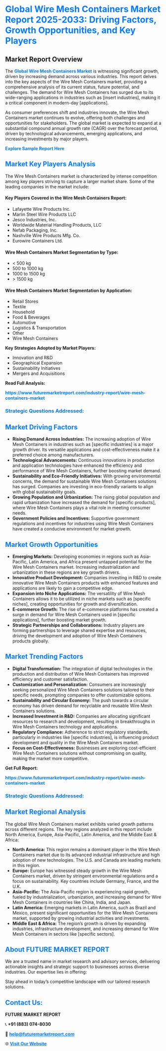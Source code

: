 <h1 style="color: #007BFF;">Global Wire Mesh Containers Market Report 2025-2033: Driving Factors, Growth Opportunities, and Key Players</h1>

<section id="overview">
<h2>Market Report Overview</h2>
<p>The <a href="https://www.futuremarketreport.com/industry-report/wire-mesh-containers-market" style="color: #007BFF; text-decoration: none;"><strong>Global Wire Mesh Containers Market</strong></a> is witnessing significant growth, driven by increasing demand across various industries. This report delves into the key aspects of the Wire Mesh Containers market, providing a comprehensive analysis of its current status, future potential, and challenges. The demand for Wire Mesh Containers has surged due to its wide-ranging applications in industries such as [insert industries], making it a critical component in modern-day [applications].</p>
<p>As consumer preferences shift and industries innovate, the Wire Mesh Containers market continues to evolve, offering both challenges and opportunities for stakeholders. The global market is expected to expand at a substantial compound annual growth rate (CAGR) over the forecast period, driven by technological advancements, emerging applications, and increasing investments by major players.</p>
</section>

<section id="overview">
<p><a href="https://www.futuremarketreport.com/request-sample/reportId=112530" style="color: #007BFF; text-decoration: none;"><strong>Explore Sample Report Here</strong></a></p>
</section>

<section id="key-players">
<h2 style="color: #007BFF;">Market Key Players Analysis</h2>
<p>The Wire Mesh Containers market is characterized by intense competition among key players striving to capture a larger market share. Some of the leading companies in the market include:</p>
<h4>Key Players Covered in the Wire Mesh Containers Report:</h4>
<ul><li>Lafayette Wire Products Inc.</li><li>Marlin Steel Wire Products LLC</li><li>Jesco Industries, Inc.</li><li>Worldwide Material Handling Products, LLC</li><li>Nefab Packaging, Inc.</li><li>Nashville Wire Products Mfg. Co.</li><li>Eurowire Containers Ltd.</li></ul>
<h4>Wire Mesh Containers Market Segmentation by Type:</h4>
<ul><li>&lt; 500 kg</li><li>500 to 1000 kg</li><li>1000 to 1500 kg</li><li>&gt; 1500 kg</li></ul>

<h4>Wire Mesh Containers Market Segmentation by Application:</h4>
<ul><li>Retail Stores</li><li>Textile</li><li>Household</li><li>Food &amp; Beverages</li><li>Automotive</li><li>Logistics &amp; Transportation</li><li>Other</li><li>Wire Mesh Containers</li></ul>
<p><strong>Key Strategies Adopted by Market Players:</strong></p>
<ul>
<li>Innovation and R&D</li>
<li>Geographical Expansion</li>
<li>Sustainability Initiatives</li>
<li>Mergers and Acquisitions</li>
</ul>
</section>

<section>
<p><strong>Read Full Analysis: </strong></p><a href="https://www.futuremarketreport.com/industry-report/wire-mesh-containers-market" style="color: #007BFF; text-decoration: none;"><strong>https://www.futuremarketreport.com/industry-report/wire-mesh-containers-market</strong></a>
<h3 style="color: #007BFF;">Strategic Questions Addressed:</h3>
</section>

<section id="driving-factors">
<h2 style="color: #007BFF;">Market Driving Factors</h2>
<ul>
<li><strong>Rising Demand Across Industries:</strong> The increasing adoption of Wire Mesh Containers in industries such as [specific industries] is a major growth driver. Its versatile applications and cost-effectiveness make it a preferred choice among manufacturers.</li>
<li><strong>Technological Advancements:</strong> Continuous innovations in production and application technologies have enhanced the efficiency and performance of Wire Mesh Containers, further boosting market demand.</li>
<li><strong>Sustainability and Eco-Friendly Initiatives:</strong> With growing environmental concerns, the demand for sustainable Wire Mesh Containers solutions has surged. Companies are investing in eco-friendly variants to align with global sustainability goals.</li>
<li><strong>Growing Population and Urbanization:</strong> The rising global population and rapid urbanization have increased the demand for [specific products], where Wire Mesh Containers plays a vital role in meeting consumer needs.</li>
<li><strong>Government Policies and Incentives:</strong> Supportive government regulations and incentives for industries using Wire Mesh Containers have created a conducive environment for market growth.</li>
</ul>
</section>

<section id="growth-opportunities">
<h2 style="color: #007BFF;">Market Growth Opportunities</h2>
<ul>
<li><strong>Emerging Markets:</strong> Developing economies in regions such as Asia-Pacific, Latin America, and Africa present untapped potential for the Wire Mesh Containers market. Increasing industrialization and urbanization in these regions are key growth drivers.</li>
<li><strong>Innovative Product Development:</strong> Companies investing in R&D to create innovative Wire Mesh Containers products with enhanced features and applications are likely to gain a competitive edge.</li>
<li><strong>Expansion into Niche Applications:</strong> The versatility of Wire Mesh Containers allows it to be utilized in niche markets such as [specific niches], creating opportunities for growth and diversification.</li>
<li><strong>E-commerce Growth:</strong> The rise of e-commerce platforms has created a surge in demand for Wire Mesh Containers used in [specific applications], further boosting market growth.</li>
<li><strong>Strategic Partnerships and Collaborations:</strong> Industry players are forming partnerships to leverage shared expertise and resources, driving the development and adoption of Wire Mesh Containers products globally.</li>
</ul>
</section>

<section id="trending-factors">
<h2 style="color: #007BFF;">Market Trending Factors</h2>
<ul>
<li><strong>Digital Transformation:</strong> The integration of digital technologies in the production and distribution of Wire Mesh Containers has improved efficiency and customer satisfaction.</li>
<li><strong>Customization and Personalization:</strong> Consumers are increasingly seeking personalized Wire Mesh Containers solutions tailored to their specific needs, prompting companies to offer customizable options.</li>
<li><strong>Sustainability and Circular Economy:</strong> The push towards a circular economy has driven demand for recyclable and reusable Wire Mesh Containers solutions.</li>
<li><strong>Increased Investment in R&D:</strong> Companies are allocating significant resources to research and development, resulting in breakthroughs in Wire Mesh Containers technology and applications.</li>
<li><strong>Regulatory Compliance:</strong> Adherence to strict regulatory standards, particularly in industries like [specific industries], is influencing product development and quality in the Wire Mesh Containers market.</li>
<li><strong>Focus on Cost-Effectiveness:</strong> Businesses are exploring cost-efficient Wire Mesh Containers solutions without compromising on quality, making the market more competitive.</li>
</ul>
</section>

<section>
<p><strong>Get Full Report: </strong></p><a href="https://www.futuremarketreport.com/industry-report/wire-mesh-containers-market" style="color: #007BFF; text-decoration: none;"><strong>https://www.futuremarketreport.com/industry-report/wire-mesh-containers-market</strong></a>
<h3 style="color: #007BFF;">Strategic Questions Addressed:</h3>
</section>


<section id="regional-analysis">
<h2 style="color: #007BFF;">Market Regional Analysis</h2>
<p>The global Wire Mesh Containers market exhibits varied growth patterns across different regions. The key regions analyzed in this report include North America, Europe, Asia-Pacific, Latin America, and the Middle East & Africa:</p>
<ul>
<li><strong>North America:</strong> This region remains a dominant player in the Wire Mesh Containers market due to its advanced industrial infrastructure and high adoption of new technologies. The U.S. and Canada are leading markets in this region.</li>
<li><strong>Europe:</strong> Europe has witnessed steady growth in the Wire Mesh Containers market, driven by stringent environmental regulations and a focus on sustainability. Key countries include Germany, France, and the U.K.</li>
<li><strong>Asia-Pacific:</strong> The Asia-Pacific region is experiencing rapid growth, fueled by industrialization, urbanization, and increasing demand for Wire Mesh Containers in countries like China, India, and Japan.</li>
<li><strong>Latin America:</strong> Emerging markets in Latin America, such as Brazil and Mexico, present significant opportunities for the Wire Mesh Containers market, supported by growing industrial activities and investments.</li>
<li><strong>Middle East & Africa:</strong> The region’s growth is driven by expanding industries, infrastructure development, and increasing demand for Wire Mesh Containers in sectors like [specific sectors].</li>
</ul>
</section>

<footer>
<h2 style="color: #007BFF;">About FUTURE MARKET REPORT</h2>
<p>We are a trusted name in market research and advisory services, delivering actionable insights and strategic support to businesses across diverse industries. Our expertise lies in offering:</p>

<p>Stay ahead in today’s competitive landscape with our tailored research solutions.</p>

<h2 style="color: #007BFF;">Contact Us:</h2>
<p><strong>FUTURE MARKET REPORT</strong></p>
<p>📞 <strong>+91 (883) 074-8030</strong></p>
<p>📧 <strong><a href="mailto:help@futuremarketreport.com" style="color: #007BFF;">help@futuremarketreport.com</a></strong></p>
<p>🌐 <strong><a href="https://www.futuremarketreport.com/" style="color: #007BFF;">Visit Our Website</a></strong></p>
</footer>